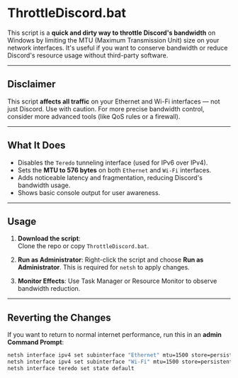 # ThrottleDiscord.bat

This script is a **quick and dirty way to throttle Discord's bandwidth** on Windows by limiting the MTU (Maximum Transmission Unit) size on your network interfaces. It's useful if you want to conserve bandwidth or reduce Discord's resource usage without third-party software.

---

## Disclaimer

This script **affects all traffic** on your Ethernet and Wi-Fi interfaces — not just Discord. Use with caution. For more precise bandwidth control, consider more advanced tools (like QoS rules or a firewall).

---

## What It Does

- Disables the `Teredo` tunneling interface (used for IPv6 over IPv4).
- Sets the **MTU to 576 bytes** on both `Ethernet` and `Wi-Fi` interfaces.
- Adds noticeable latency and fragmentation, reducing Discord's bandwidth usage.
- Shows basic console output for user awareness.

---

## Usage

1. **Download the script**:  
   Clone the repo or copy `ThrottleDiscord.bat`.

2. **Run as Administrator**:
   Right-click the script and choose **Run as Administrator**. This is required for `netsh` to apply changes.

3. **Monitor Effects**:
   Use Task Manager or Resource Monitor to observe bandwidth reduction.

---

## Reverting the Changes

If you want to return to normal internet performance, run this in an **admin Command Prompt**:

```bat
netsh interface ipv4 set subinterface "Ethernet" mtu=1500 store=persistent
netsh interface ipv4 set subinterface "Wi-Fi" mtu=1500 store=persistent
netsh interface teredo set state default
